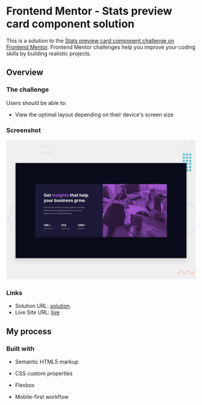 # Frontend Mentor - Stats preview card component solution

This is a solution to the [Stats preview card component challenge on Frontend Mentor](https://www.frontendmentor.io/challenges/stats-preview-card-component-8JqbgoU62). Frontend Mentor challenges help you improve your coding skills by building realistic projects. 



## Overview

### The challenge

Users should be able to:

- View the optimal layout depending on their device's screen size

### Screenshot

![](./design/desktop-preview.jpg)


### Links

- Solution URL: [solution](https://github.com/ramakrishnagarlapati/stats-preview-card-component)
- Live Site URL: [live](https://ramakrishnagarlapati.github.io/stats-preview-card-component/)

## My process

### Built with

- Semantic HTML5 markup
- CSS custom properties
- Flexbox

- Mobile-first workflow


